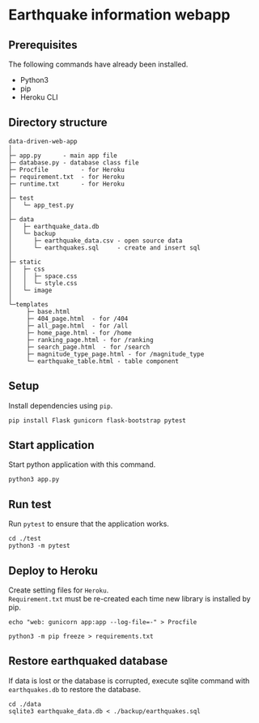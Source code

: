 # Earthquake information webapp

## Prerequisites

The following commands have already been installed.

* Python3
* pip
* Heroku CLI

## Directory structure

```
data-driven-web-app
│
├─ app.py      - main app file
├─ database.py - database class file
├─ Procfile         - for Heroku
├─ requirement.txt  - for Heroku
├─ runtime.txt      - for Heroku
│
├─ test
│   └─ app_test.py
│
├─ data
│   ├─ earthquake_data.db
│   └─ backup
│      ├─ earthquake_data.csv - open source data
│      └─ earthquakes.sql     - create and insert sql
│
├─ static
│   ├─ css
│   │  ├─ space.css
│   │  └─ style.css
│   └─ image
│
└─templates
     ├─ base.html
     ├─ 404_page.html  - for /404
     ├─ all_page.html  - for /all
     ├─ home_page.html - for /home
     ├─ ranking_page.html - for /ranking
     ├─ search_page.html  - for /search
     ├─ magnitude_type_page.html - for /magnitude_type
     └─ earthquake_table.html - table component 

```

## Setup

Install dependencies using `pip`.

```commandline
pip install Flask gunicorn flask-bootstrap pytest
```

## Start application

Start python application with this command.

```commandline
python3 app.py
```

## Run test

Run `pytest` to ensure that the application works.

```commandline
cd ./test
python3 -m pytest
```

## Deploy to Heroku

Create setting files for `Heroku`. <br/>
`Requirement.txt` must be re-created each time new library is installed by pip.

```commandline
echo "web: gunicorn app:app --log-file=-" > Procfile

python3 -m pip freeze > requirements.txt
```

## Restore earthquaked database

If data is lost or the database is corrupted, execute sqlite command with `earthquakes.db` to restore the database.

```commandline
cd ./data
sqlite3 earthquake_data.db < ./backup/earthquakes.sql
```